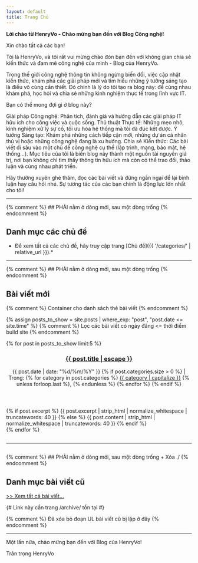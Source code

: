```yaml
---
layout: default
title: Trang Chủ
---
```


**Lời chào từ HenryVo - Chào mừng bạn đến với Blog Công nghệ!**

Xin chào tất cả các bạn!

Tôi là HenryVo, và tôi rất vui mừng chào đón bạn đến với không gian chia sẻ kiến thức và đam mê công nghệ của mình - Blog của HenryVo.

Trong thế giới công nghệ thông tin không ngừng biến đổi, việc cập nhật kiến thức, khám phá các giải pháp mới và tìm hiểu những ý tưởng sáng tạo là điều vô cùng cần thiết. Đó chính là lý do tôi tạo ra blog này: để cùng nhau khám phá, học hỏi và chia sẻ những kinh nghiệm thực tế trong lĩnh vực IT.

Bạn có thể mong đợi gì ở blog này?

Giải pháp Công nghệ: Phân tích, đánh giá và hướng dẫn các giải pháp IT hữu ích cho công việc và cuộc sống.
Thủ thuật Thực tế: Những mẹo nhỏ, kinh nghiệm xử lý sự cố, tối ưu hóa hệ thống mà tôi đã đúc kết được.
Ý tưởng Sáng tạo: Khám phá những cách tiếp cận mới, những dự án cá nhân thú vị hoặc những công nghệ đang là xu hướng.
Chia sẻ Kiến thức: Các bài viết đi sâu vào một chủ đề công nghệ cụ thể (lập trình, mạng, bảo mật, hệ thống…).
Mục tiêu của tôi là biến blog này thành một nguồn tài nguyên giá trị, nơi bạn không chỉ tìm thấy thông tin hữu ích mà còn có thể trao đổi, thảo luận và cùng nhau phát triển.

Hãy thường xuyên ghé thăm, đọc các bài viết và đừng ngần ngại để lại bình luận hay câu hỏi nhé. Sự tương tác của các bạn chính là động lực lớn nhất cho tôi!

<hr style="border-color: #333;">

{% comment %} ## PHẢI nằm ở dòng mới, sau một dòng trống {% endcomment %}

## Danh mục các chủ đề

* Để xem tất cả các chủ đề, hãy truy cập trang [Chủ đề]({{ '/categories/' | relative_url }}).*

<hr style="border-color: #333;">

{% comment %} ## PHẢI nằm ở dòng mới, sau một dòng trống {% endcomment %}

## Bài viết mới

{% comment %} Container cho danh sách thẻ bài viết {% endcomment %}
<div class="post-card-list">

  {% assign posts_to_show = site.posts | where_exp: "post", "post.date <= site.time" %}
  {% comment %} Lọc các bài viết có ngày đăng <= thời điểm build site {% endcomment %}

  {% for post in posts_to_show limit:5 %}
    <article class="post-card">
      <header class="post-card-header">
        <h3 class="post-card-title">
          <a href="{{ post.url | relative_url }}">{{ post.title | escape }}</a>
        </h3>
        <div class="post-card-meta">
          <time datetime="{{ post.date | date_to_xmlschema }}" class="post-card-date">
            {{ post.date | date: "%d/%m/%Y" }} </time>
          {% if post.categories.size > 0 %}
          <span class="post-card-categories">
            | Trong:
            {% for category in post.categories %}
              <a href="/categories/{{ category | slugify }}/">{{ category | capitalize }}</a>
              {% unless forloop.last %}, {% endunless %} {% endfor %}
          </span>
          {% endif %}
        </div>
      </header>
      <div class="post-card-excerpt">
        {% if post.excerpt %}
          {{ post.excerpt | strip_html | normalize_whitespace | truncatewords: 40 }} {% else %}
          {{ post.content | strip_html | normalize_whitespace | truncatewords: 40 }} {% endif %}
      </div>
    </article> {% endfor %} </div> <hr style="border-color: #ccc; margin: 2em 0;">

{% comment %} ## PHẢI nằm ở dòng mới, sau một dòng trống + Xóa ./ {% endcomment %}

## Danh mục bài viết cũ

<p><a href="{{ '/archive/' | relative_url }}">>> Xem tất cả bài viết...</a></p> {# Link này cần trang /archive/ tồn tại #}

{% comment %} Đã xóa bỏ đoạn UL bài viết cũ bị lặp ở đây {% endcomment %}

<hr style="border-color: #333;">

Một lần nữa, chào mừng bạn đến với Blog của HenryVo!

Trân trọng
HenryVo
